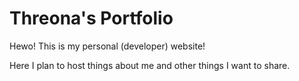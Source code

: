 # Threona's Portfolio

Hewo! This is my personal (developer) website!

Here I plan to host things about me and other things I want to share.
